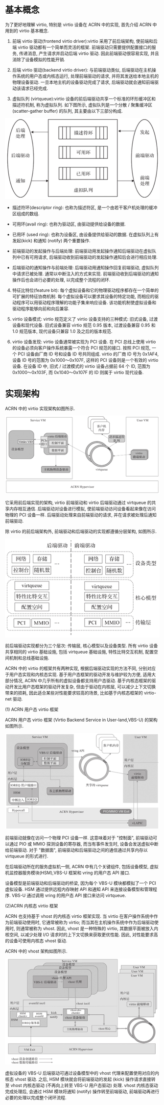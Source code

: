 


# 基本概念

为了更好地理解 virtio, 特别是 virtio 设备在 ACRN 中的实现, 首先介绍 ACRN 中用到的 virtio 基本概念.

1) 前端 virtio 驱动(frontend virtio driver):virtio 采用了前后端架构, 使前端和后端 virtio 驱动都有一个简单而灵活的框架. 前端驱动只需要提供配置接口的服务, 传递消息, 产生请求并启动后端 virtio 驱动. 因此前端驱动很容易实现, 并且消除了设备模拟的性能开销.

2) 后端 virtio 驱动(backend virtio driver): 与前端驱动类似, 后端驱动在主机操作系统的用户态或内核态运行, 处理前端驱动的请求, 并将其发送给本地主机的物理设备驱动. 一旦本地主机的设备驱动完成了请求, 后端驱动就会通知前端驱动该请求已经完成.

3) 虚拟队列 (virtqueue):virtio 设备的前后端驱动共享一个标准的环形缓冲区和描述符机制, 称为虚拟队列. 如下图所示, 虚拟队列是一个分散 / 聚集缓冲区(scatter-gather buffer) 的队列, 其主要由以下三部分构成.

![2024-10-24-15-52-59.png](./images/2024-10-24-15-52-59.png)

* 描述符环(descriptor ring): 也称为描述符区, 是一个由若干客户机处理的缓冲区组成的数组.

* 可用环(avail ring): 也称为驱动区, 由驱动提供给设备的数据.

* 已用环 (used ring): 也称为设备区, 由设备提供给驱动的数据. 在虚拟队列上有发起(kick) 和通知 (notify) 两个重要操作.

* 前端驱动的发起操作与后端处理: 前端驱动用发起操作通知后端驱动在虚拟队列中已有可用请求, 后端驱动收到前端驱动的发起操作通知后会进行相应处理.

* 后端驱动的通知操作与前端处理: 后端驱动用通知操作回复前端驱动, 虚拟队列中请求已被处理. 通常以中断注入的方式来实现. 前端驱动收到后端驱动的通知操作后也会进行必要的处理, 以完成整个流程的闭环.

4) 特征比特位(feature bit): 每个虚拟设备和它的物理驱动程序都存在一个简单的可扩展的特征协商机制. 每个虚拟设备可以要求其设备的特定功能, 而相应的驱动程序可以用驱动程序理解的功能子集来响应设备. 该功能机制使虚拟设备和驱动程序能够向前和向后兼容.

5) virtio 设备模式: virtio 规范定义了 virtio 设备支持的三种模式: 旧式设备, 过渡设备和现代设备. 旧式设备兼容 virtio 规范 0.95 版本, 过渡设备兼容 0.95 和 1.0 规范版本, 现代设备只兼容 1.0 及之后的版本规范.

6) virtio 设备发现: virtio 设备通常被实现为 PCI 设备. 在 PCI 总线上使用 virtio 的设备必须向客户操作系统暴露一个符合 PCI 规范的接口. 按照 PCI 规范, 一个 PCI 设备由厂商 ID 号和设备 ID 号共同组成. virtio 的厂商 ID 号为 0x1AF4, 设备 ID 号的范围为 0x1000～0x107F, 这样的 PCI 设备则是一个有效的 virtio 设备. 在设备 ID 中, 旧式 / 过渡模式的 virtio 设备占据前 64 个 ID, 范围为 0x1000～0x103F, 而 0x1040～0x107F 的 ID 则属于 virtio 现代设备.

# 实现架构

ACRN 中的 virtio 实现架构如图所示.

![2024-10-24-15-53-14.png](./images/2024-10-24-15-53-14.png)

它采用前后端实现的架构, virtio 前端驱动和 virtio 后端驱动通过 virtqueue 的共享内存相互通信. 后端驱动对设备进行模拟, 使前端驱动访问设备看起来像在访问物理的 PCI 设备一样. 后端驱动处理来自前端驱动的请求, 并在请求被处理后通知前端驱动.

除 virtio 的前后端架构外, 前端驱动和后端驱动的实现都遵循分层架构, 如图所示.

![2024-10-24-16-19-49.png](./images/2024-10-24-16-19-49.png)

前后端驱动实现都分为三个层次: 传输层, 核心模型以及设备类型. 所有 virtio 设备共享相同的 virtio 基础设施, 包括 virtqueue 基础设施, 特性比特交互机制, 配置空间机制和总线基础设施.

ACRN 中的 virtio 的框架共有两种实现, 根据后端驱动实现的方法不同, 分别对应于用户态实现和内核态实现. 基于用户态框架的驱动开发与维护较为方便, 适用大部分情况, ACRN 中几乎所有的虚拟设备都支持用户态驱动. 基于内核态框架的驱动开发比用户态框架的驱动开发复杂, 但由于驱动在内核层, 可以减少上下文切换带来的损耗, 因此适合某些对性能要求较高的场景, 比如基于内核态框架的 virtio-net 驱动.

(1) ACRN 用户态 virtio 框架

ACRN 用户态 virtio 框架 (Virtio Backend Service in User-land,VBS-U) 的架构如图所示.

![2024-10-24-16-19-31.png](./images/2024-10-24-16-19-31.png)

前端驱动就像在访问一个物理 PCI 设备一样. 这意味着对于 "控制面"​, 前端驱动可以通过 PIO 或 MMIO 探测设备的寄存器, 而当有事件发生时, 设备会发送虚拟中断给前端驱动. 对于 "数据面"​, 前端驱动和后端驱动之间的通信通过共享内存以 virtqueue 的形式进行.

在后端驱动所在的服务虚拟机一侧, ACRN 中有几个关键组件, 包括设备模型, 虚拟机监控器服务模块(HSM),VBS-U 框架和 vring 的用户态 API 接口.

设备模型是前端驱动和后端驱动的桥梁, 因为每个 VBS-U 模块都模拟了一个 PCI 虚拟设备. HSM 通过提供远程内存映射 API 和通知 API 来连接设备模型和管理程序. VBS-U 通过调用 vring 的用户态 API 接口来访问 virtqueue.

(2)ACRN 内核态 virtio 框架

ACRN 也支持基于 vhost 的内核态 virtio 框架实现. 当 virtio 在客户操作系统中作为前端驱动使用时, 它通常被称为 virtio; 而当其在主机操作系统中作为后端驱动使用时, 则通常被称为 vhost. 因此, vhost 是一种特殊的 virtio, 其数据平面被放入内核空间, 以减少处理 I/O 请求时的上下文切换来获取更优性能. 因此, 对性能要求高的设备可使用内核态 vhost 驱动.

ACRN 中的 vhost 架构如图所示.

![2024-10-24-16-19-20.png](./images/2024-10-24-16-19-20.png)

虚拟设备的 VBS-U 后端驱动可通过设备模型中的 vhost 代理来配置使用对应的内核态 vhost 驱动. 之后, HSM 模块就会将前端驱动的发起 (kick) 操作请求直接转至 vhost 内核态驱动 (不再向上转至 VBS-U 用户态驱动) 处理. vhost 内核态驱动完成处理后, 会通过 HSM 模块将通知 (notify) 操作转至前端驱动, 前端驱动再进行必要的处理以完成整个闭环流程.